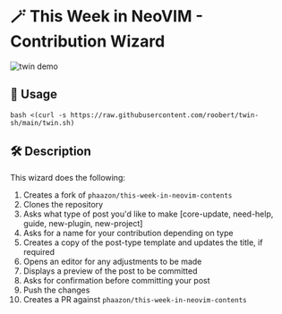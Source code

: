 # :magic_wand: This Week in NeoVIM - Contribution Wizard

![twin demo](https://user-images.githubusercontent.com/226654/212549801-adf7610c-0e01-4510-92b3-8db76c05405f.gif)

## :rocket: Usage

```
bash <(curl -s https://raw.githubusercontent.com/roobert/twin-sh/main/twin.sh)
```

## :hammer_and_wrench: Description

This wizard does the following:
1. Creates a fork of `phaazon/this-week-in-neovim-contents`
2. Clones the repository
3. Asks what type of post you'd like to make [core-update, need-help, guide,
   new-plugin, new-project]
4. Asks for a name for your contribution depending on type
5. Creates a copy of the post-type template and updates the title, if required
6. Opens an editor for any adjustments to be made
7. Displays a preview of the post to be committed
8. Asks for confirmation before committing your post
9. Push the changes
10. Creates a PR against `phaazon/this-week-in-neovim-contents`

